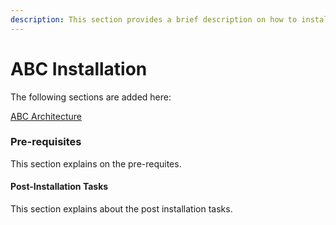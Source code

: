 ```yaml
---
description: This section provides a brief description on how to install ABC services
---
```


# ABC Installation

The following sections are added here:

[ABC Architecture](abc-architecture.md)

### Pre-requisites 

This section explains on the pre-requites.

#### Post-Installation Tasks

This section explains about the post installation tasks.

